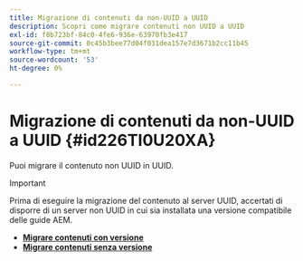 ```yaml
---
title: Migrazione di contenuti da non-UUID a UUID
description: Scopri come migrare contenuti non UUID a UUID
exl-id: f8b723bf-84c0-4fe6-936e-63970fb3e417
source-git-commit: 0c45b3bee77d04f031dea157e7d3671b2cc11b45
workflow-type: tm+mt
source-wordcount: '53'
ht-degree: 0%

---
```


# Migrazione di contenuti da non-UUID a UUID {#id226TI0U20XA}


Puoi migrare il contenuto non UUID in UUID.

>[!IMPORTANT]
>
> Prima di eseguire la migrazione del contenuto al server UUID, accertati di disporre di un server non UUID in cui sia installata una versione compatibile delle guide AEM.



* [**Migrare contenuti con versione**](./migrate-non-uuid-uuid-with-versions.md)
* [**Migrare contenuti senza versione**](./migrate-non-uuid-uuid-without-versions.md)
